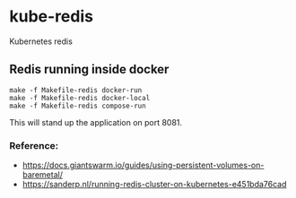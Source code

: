 # kube-redis
Kubernetes redis


## Redis running inside docker

```
make -f Makefile-redis docker-run
make -f Makefile-redis docker-local
make -f Makefile-redis compose-run
```
This will stand up the application on port 8081.


### Reference:
- https://docs.giantswarm.io/guides/using-persistent-volumes-on-baremetal/
- https://sanderp.nl/running-redis-cluster-on-kubernetes-e451bda76cad
